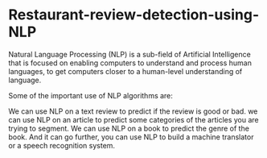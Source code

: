 # Restaurant-review-detection-using-NLP

Natural Language Processing (NLP) is a sub-field of Artificial Intelligence that is focused on enabling computers to understand and process human languages, to get computers closer to a human-level understanding of language. 

Some of the important use of NLP algorithms are:

We can use NLP on a text review to predict if the review is good or bad. 
we can use NLP on an article to predict some categories of the articles you are trying to segment.
We can use NLP on a book to predict the genre of the book. And it can go further, you can use NLP to build a machine translator or a speech recognition system.
